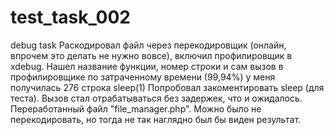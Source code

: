 # test_task_002
debug task
Раскодировал файл через перекодировщик (онлайн, впрочем это делать не нужно вовсе), включил профилировщик в xdebug.
Нашел название функции, номер строки и сам вызов в профилировщике по затраченному времени (99,94%) у меня получилась 276 строка sleep(1)
Попробовал закоментировать sleep (для теста). Вызов стал отрабатываться без задержек, что и ожидалось. Переработанный файл "file_manager.php". Можно было не перекодировать, но тогда не так наглядно был бы виден результат.